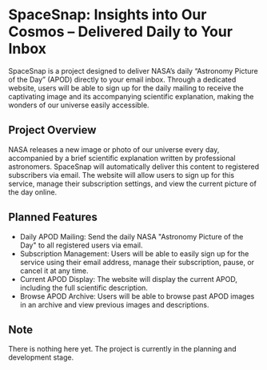 # SpaceSnap: Insights into Our Cosmos – Delivered Daily to Your Inbox
SpaceSnap is a project designed to deliver NASA’s daily “Astronomy Picture of the Day” (APOD) directly to your email inbox. Through a dedicated website, users will be able to sign up for the daily mailing to receive the captivating image and its accompanying scientific explanation, making the wonders of our universe easily accessible.

## Project Overview
NASA releases a new image or photo of our universe every day, accompanied by a brief scientific explanation written by professional astronomers. SpaceSnap will automatically deliver this content to registered subscribers via email. The website will allow users to sign up for this service, manage their subscription settings, and view the current picture of the day online.

## Planned Features
- Daily APOD Mailing: Send the daily NASA "Astronomy Picture of the Day" to all registered users via email.
- Subscription Management: Users will be able to easily sign up for the service using their email address, manage their subscription, pause, or cancel it at any time.
- Current APOD Display: The website will display the current APOD, including the full scientific description.
- Browse APOD Archive: Users will be able to browse past APOD images in an archive and view previous images and descriptions.

## Note
There is nothing here yet. The project is currently in the planning and development stage.
